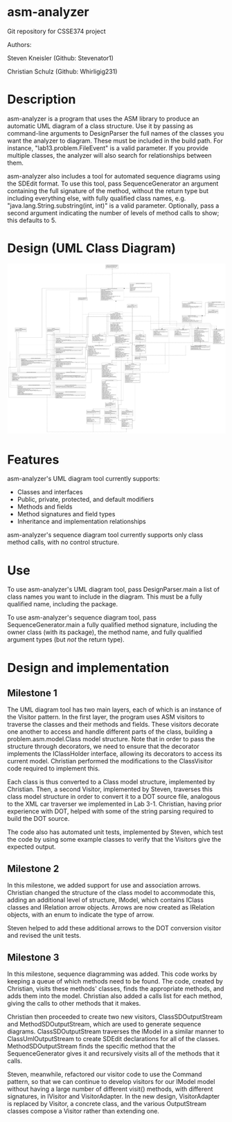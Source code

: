 # asm-analyzer
Git repository for CSSE374 project

Authors:

Steven Kneisler (Github: Stevenator1)

Christian Schulz (Github: Whirligig231)

# Description

asm-analyzer is a program that uses the ASM library to produce an automatic UML diagram of a class structure. Use it by passing as command-line arguments to DesignParser the full names of the classes you want the analyzer to diagram. These must be included in the build path. For instance, "lab13.problem.FileEvent" is a valid parameter. If you provide multiple classes, the analyzer will also search for relationships between them.

asm-analyzer also includes a tool for automated sequence diagrams using the SDEdit format. To use this tool, pass SequenceGenerator an argument containing the full signature of the method, without the return type but including everything else, with fully qualified class names, e.g. "java.lang.String.substring(int, int)" is a valid parameter. Optionally, pass a second argument indicating the number of levels of method calls to show; this defaults to 5.

# Design (UML Class Diagram)

![UML Class Diagram for the project](./AsmAnalyzer/docs/project_manual.png)

# Features

asm-analyzer's UML diagram tool currently supports:

- Classes and interfaces
- Public, private, protected, and default modifiers
- Methods and fields
- Method signatures and field types
- Inheritance and implementation relationships

asm-analyzer's sequence diagram tool currently supports only class method calls, with no control structure.

# Use

To use asm-analyzer's UML diagram tool, pass DesignParser.main a list of class names you want to include in the diagram. This must be a fully qualified name, including the package.

To use asm-analyzer's sequence diagram tool, pass SequenceGenerator.main a fully qualified method signature, including the owner class (with its package), the method name, and fully qualified argument types (but *not* the return type).

# Design and implementation

## Milestone 1

The UML diagram tool has two main layers, each of which is an instance of the Visitor pattern. In the first layer, the program uses ASM visitors to traverse the classes and their methods and fields. These visitors decorate one another to access and handle different parts of the class, building a problem.asm.model.Class model structure. Note that in order to pass the structure through decorators, we need to ensure that the decorator implements the IClassHolder interface, allowing its decorators to access its current model. Christian performed the modifications to the ClassVisitor code required to implement this.

Each class is thus converted to a Class model structure, implemented by Christian. Then, a second Visitor, implemented by Steven, traverses this class model structure in order to convert it to a DOT source file, analogous to the XML car traverser we implemented in Lab 3-1. Christian, having prior experience with DOT, helped with some of the string parsing required to build the DOT source.

The code also has automated unit tests, implemented by Steven, which test the code by using some example classes to verify that the Visitors give the expected output.

## Milestone 2

In this milestone, we added support for use and association arrows. Christian changed the structure of the class model to accommodate this, adding an additional level of structure, IModel, which contains IClass classes and IRelation arrow objects. Arrows are now created as IRelation objects, with an enum to indicate the type of arrow.

Steven helped to add these additional arrows to the DOT conversion visitor and revised the unit tests.

## Milestone 3

In this milestone, sequence diagramming was added. This code works by keeping a queue of which methods need to be found. The code, created by Christian, visits these methods' classes, finds the appropriate methods, and adds them into the model. Christian also added a calls list for each method, giving the calls to other methods that it makes.

Christian then proceeded to create two new visitors, ClassSDOutputStream and MethodSDOutputStream, which are used to generate sequence diagrams. ClassSDOutputStream traverses the IModel in a similar manner to ClassUmlOutputStream to create SDEdit declarations for all of the classes. MethodSDOutputStream finds the specific method that the SequenceGenerator gives it and recursively visits all of the methods that it calls.

Steven, meanwhile, refactored our visitor code to use the Command pattern, so that we can continue to develop visitors for our IModel model without having a large number of different visit() methods, with different signatures, in IVisitor and VisitorAdapter. In the new design, VisitorAdapter is replaced by Visitor, a concrete class, and the various OutputStream classes compose a Visitor rather than extending one.